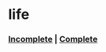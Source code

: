 life
====

### [Incomplete](https://github.com/sarenji/life/issues) | [Complete](https://github.com/sarenji/life/issues?state=closed)
